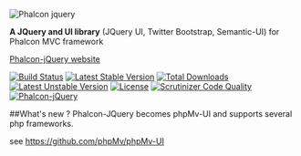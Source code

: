 ![Phalcon jquery](http://angular.kobject.net/git/phalconist/phalcon-jquery-git.png "Phalcon jquery")

**A JQuery and UI library** (JQuery UI, Twitter Bootstrap, Semantic-UI) for Phalcon MVC framework

[Phalcon-jQuery website](http://phalcon-jquery.kobject.net/)

[![Build Status](https://travis-ci.org/jcheron/phalcon-jquery-tests-suite.svg?branch=master)](https://travis-ci.org/jcheron/phalcon-jquery-tests-suite)
[![Latest Stable Version](https://poser.pugx.org/jcheron/phalcon-jquery/v/stable)](https://packagist.org/packages/jcheron/phalcon-jquery) [![Total Downloads](https://poser.pugx.org/jcheron/phalcon-jquery/downloads)](https://packagist.org/packages/jcheron/phalcon-jquery) [![Latest Unstable Version](https://poser.pugx.org/jcheron/phalcon-jquery/v/unstable)](https://packagist.org/packages/jcheron/phalcon-jquery) [![License](https://poser.pugx.org/jcheron/phalcon-jquery/license)](https://packagist.org/packages/jcheron/phalcon-jquery)
[![Scrutinizer Code Quality](https://scrutinizer-ci.com/g/jcheron/phalcon-jquery/badges/quality-score.png?b=master)](https://scrutinizer-ci.com/g/jcheron/phalcon-jquery/?branch=master)
<a href="http://phalconist.com/jcheron/phalcon-jquery" target="_blank">
![Phalcon-jQuery](http://phalconist.com/jcheron/phalcon-jquery/default.svg)
</a>

##What's new ?
Phalcon-JQuery becomes phpMv-UI and supports several php frameworks.

see https://github.com/phpMv/phpMv-UI
